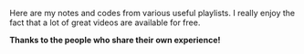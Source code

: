 Here are my notes and codes from various
useful playlists. I really enjoy the fact
that a lot of great videos are available
for free.

**Thanks to the people
who share their own experience!**